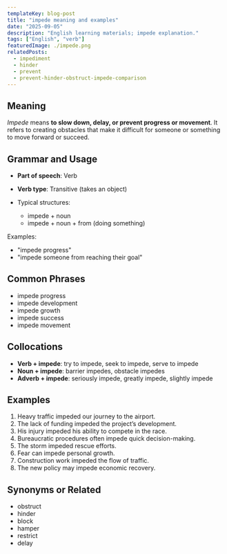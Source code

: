 ```yaml
---
templateKey: blog-post
title: "impede meaning and examples"
date: "2025-09-05"
description: "English learning materials; impede explanation."
tags: ["English", "verb"]
featuredImage: ./impede.png
relatedPosts:
  - impediment
  - hinder
  - prevent
  - prevent-hinder-obstruct-impede-comparison
---
```


## Meaning

_Impede_ means **to slow down, delay, or prevent progress or movement**. It refers to creating obstacles that make it difficult for someone or something to move forward or succeed.

## Grammar and Usage

- **Part of speech**: Verb
- **Verb type**: Transitive (takes an object)
- Typical structures:

  - impede + noun
  - impede + noun + from (doing something)

Examples:

- "impede progress"
- "impede someone from reaching their goal"

## Common Phrases

- impede progress
- impede development
- impede growth
- impede success
- impede movement

## Collocations

- **Verb + impede**: try to impede, seek to impede, serve to impede
- **Noun + impede**: barrier impedes, obstacle impedes
- **Adverb + impede**: seriously impede, greatly impede, slightly impede

## Examples

1. Heavy traffic impeded our journey to the airport.
2. The lack of funding impeded the project’s development.
3. His injury impeded his ability to compete in the race.
4. Bureaucratic procedures often impede quick decision-making.
5. The storm impeded rescue efforts.
6. Fear can impede personal growth.
7. Construction work impeded the flow of traffic.
8. The new policy may impede economic recovery.

## Synonyms or Related

- obstruct
- hinder
- block
- hamper
- restrict
- delay
